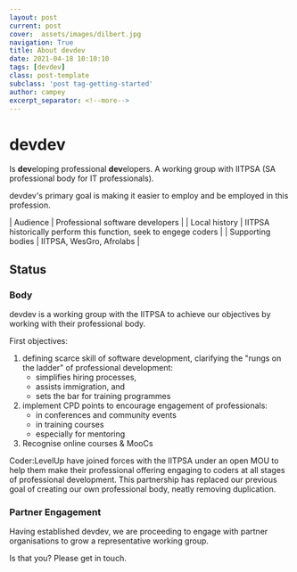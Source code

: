 ```yaml
---
layout: post
current: post
cover:  assets/images/dilbert.jpg
navigation: True
title: About devdev
date: 2021-04-18 10:10:10
tags: [devdev]
class: post-template
subclass: 'post tag-getting-started'
author: campey
excerpt_separator: <!--more-->
---
```


# devdev
Is **dev**eloping professional **dev**elopers. A working group with IITPSA (SA professional body for IT professionals). 

devdev's primary goal is making it easier to employ and be employed in this profession.
<!--more-->
| Audience | Professional software developers |
| Local history | IITPSA historically perform this function, seek to engege coders |
| Supporting bodies | IITPSA, WesGro, Afrolabs |

## Status

### Body

devdev is a working group with the IITPSA to achieve our objectives by working with their professional body.

First objectives:
1. defining scarce skill of software development, clarifying the "rungs on the ladder" of professional development:
    - simplifies hiring processes,
    - assists immigration, and
    - sets the bar for training programmes
2. implement CPD points to encourage engagement of professionals: 
    - in conferences and community events
    - in training courses
    - especially for mentoring
3. Recognise online courses & MooCs

Coder:LevelUp have joined forces with the IITPSA under an open MOU to help them make their professional offering engaging to coders at all stages of professional development. This partnership has replaced our previous goal of creating our own professional body, neatly removing duplication.

### Partner Engagement

Having established devdev, we are proceeding to engage with partner organisations to grow a representative working group.

Is that you? Please get in touch.
